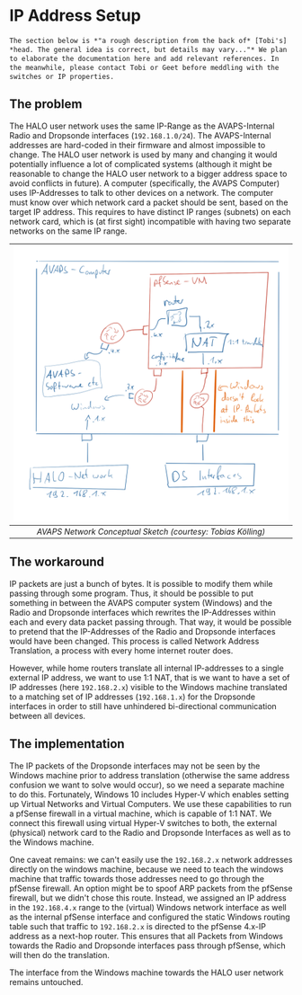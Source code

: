 # IP Address Setup

```{warning}
The section below is *"a rough description from the back of* [Tobi's] *head. The general idea is correct, but details may vary..."* We plan to elaborate the documentation here and add relevant references. In the meanwhile, please contact Tobi or Geet before meddling with the switches or IP properties.
```

## The problem

The HALO user network uses the same IP-Range as the AVAPS-Internal Radio and Dropsonde interfaces (`192.168.1.0/24`). The AVAPS-Internal addresses are hard-coded in their firmware and almost impossible to change. The HALO user network is used by many and changing it would potentially influence a lot of complicated systems (although it might be reasonable to change the HALO user network to a bigger address space to avoid conflicts in future). A computer (specifically, the AVAPS Computer) uses IP-Addresses to talk to other devices on a network. The computer must know over which network card a packet should be sent, based on the target IP address. This requires to have distinct IP ranges (subnets) on each network card, which is (at first sight) incompatible with having two separate networks on the same IP range.


| ![AVAPS Network Conceptual Sketch](../graphics/AVAPS_network_conceptual_sketch.png) |
| :------------------------------------------------------------------------------------: |
|              *AVAPS Network Conceptual Sketch (courtesy: Tobias Kölling)*              |

## The workaround
IP packets are just a bunch of bytes. It is possible to modify them while passing through some program. Thus, it should be possible to put something in between the AVAPS computer system (Windows) and the Radio and Dropsonde interfaces which rewrites the IP-Addresses within each and every data packet passing through. That way, it would be possible to pretend that the IP-Addresses of the Radio and Dropsonde interfaces would have been changed. This process is called Network Address Translation, a process with every home internet router does.

However, while home routers translate all internal IP-addresses to a single external IP address, we want to use 1:1 NAT, that is we want to have a set of IP addresses (here `192.168.2.x`) visible to the Windows machine translated to a matching set of IP addresses (`192.168.1.x`) for the Dropsonde interfaces in order to still have unhindered bi-directional communication between all devices.
## The implementation

The IP packets of the Dropsonde interfaces may not be seen by the Windows machine prior to address translation (otherwise the same address confusion we want to solve would occur), so we need a separate machine to do this. Fortunately, Windows 10 includes Hyper-V which enables setting up Virtual Networks and Virtual Computers. We use these capabilities to run a pfSense firewall in a virtual machine, which is capable of 1:1 NAT. We connect this firewall using virtual Hyper-V switches to both, the external (physical) network card to the Radio and Dropsonde Interfaces as well as to the Windows machine.

One caveat remains: we can't easily use the `192.168.2.x` network addresses directly on the windows machine, because we need to teach the windows machine that traffic towards those addresses need to go through the pfSense firewall. An option might be to spoof ARP packets from the pfSense firewall, but we didn't chose this route. Instead, we assigned an IP address in the `192.168.4.x` range to the (virtual) Windows network interface as well as the internal pfSense interface and configured the static Windows routing table such that traffic to `192.168.2.x` is directed to the pfSense 4.x-IP address as a next-hop router. This ensures that all Packets from Windows towards the Radio and Dropsonde interfaces pass through pfSense, which will then do the translation.

The interface from the Windows machine towards the HALO user network remains untouched.
